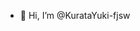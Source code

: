 - 👋 Hi, I’m @KurataYuki-fjsw

<!---
KurataYuki-fjsw/KurataYuki-fjsw is a ✨ special ✨ repository because its `README.md` (this file) appears on your GitHub profile.
You can click the Preview link to take a look at your changes.
--->

